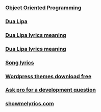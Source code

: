 
### [Object Oriented Programming](https://askto.pro/question/what-object-oriented-programming-environment-to-choose/)
### [Dua Lipa](https://showmelyrics.com/artist/dua-lipa)
### [Dua Lipa lyrics meaning](https://showmelyrics.com/lyrics/dua-lipa-future-nostalgia)


### [Dua Lipa lyrics meaning](http://www.marstruct-vi.com/feedback.aspx?page=showmelyrics.com/artist/dua-lipa)
### [Song lyrics](http://www.marstruct-vi.com/feedback.aspx?page=showmelyrics.com)
### [Wordpress themes download free](http://www.marstruct-vi.com/feedback.aspx?page=likeaprothemes.com)
### [Ask pro for a development question](http://www.marstruct-vi.com/feedback.aspx?page=askto.pro)

### [showmelyrics.com](https://www.ngex.com/bd/search?q=lyrics+showmelyrics.com&place=United+Kingdom&x=72&y=15)
